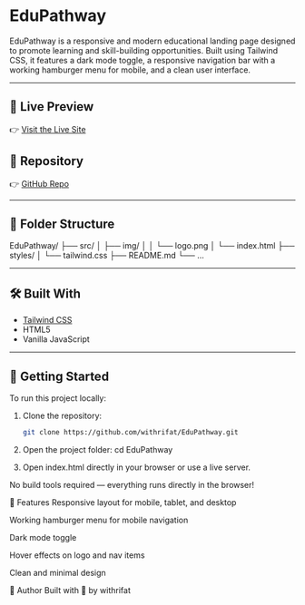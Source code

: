 # EduPathway

EduPathway is a responsive and modern educational landing page designed to promote learning and skill-building opportunities. Built using Tailwind CSS, it features a dark mode toggle, a responsive navigation bar with a working hamburger menu for mobile, and a clean user interface.

---

## 🔗 Live Preview

👉 [Visit the Live Site](https://edu-pathway-ten.vercel.app/)

## 📁 Repository

👉 [GitHub Repo](https://github.com/withrifat/EduPathway)

---

## 📂 Folder Structure

EduPathway/
├── src/
│ ├── img/
│ │ └── logo.png
│ └── index.html
├── styles/
│ └── tailwind.css
├── README.md
└── ...

---

## 🛠️ Built With

- [Tailwind CSS](https://tailwindcss.com/)
- HTML5
- Vanilla JavaScript

---

## 🚀 Getting Started

To run this project locally:

1. Clone the repository:
   ```bash
   git clone https://github.com/withrifat/EduPathway.git

2. Open the project folder:
   cd EduPathway

3. Open index.html directly in your browser or use a live server.

No build tools required — everything runs directly in the browser!

📸 Features
Responsive layout for mobile, tablet, and desktop

Working hamburger menu for mobile navigation

Dark mode toggle

Hover effects on logo and nav items

Clean and minimal design

🙌 Author
Built with 💙 by withrifat

